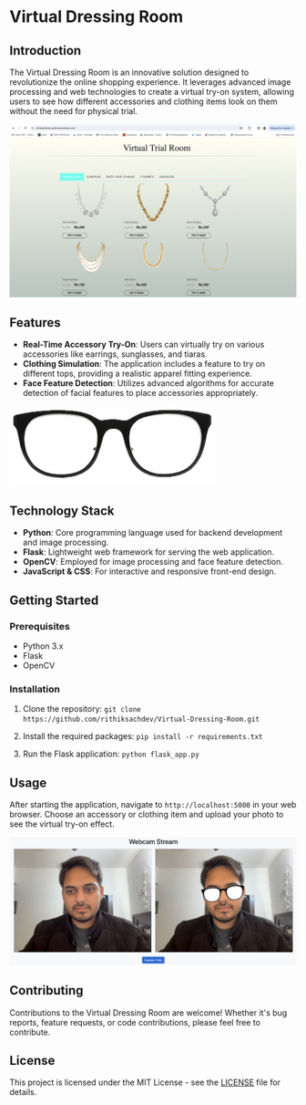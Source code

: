 # Virtual Dressing Room

## Introduction

The Virtual Dressing Room is an innovative solution designed to revolutionize the online shopping experience. It leverages advanced image processing and web technologies to create a virtual try-on system, allowing users to see how different accessories and clothing items look on them without the need for physical trial.

![Virtual Dressing Room Demo](https://github.com/rithiksachdev/Virtual-Dressing-Room/blob/main/static/images/Photo1.png)

## Features

- **Real-Time Accessory Try-On**: Users can virtually try on various accessories like earrings, sunglasses, and tiaras.
- **Clothing Simulation**: The application includes a feature to try on different tops, providing a realistic apparel fitting experience.
- **Face Feature Detection**: Utilizes advanced algorithms for accurate detection of facial features to place accessories appropriately.

![Sample Dressing Item](https://github.com/rithiksachdev/Virtual-Dressing-Room/blob/main/static/images/Sunglasses63.png)

## Technology Stack

- **Python**: Core programming language used for backend development and image processing.
- **Flask**: Lightweight web framework for serving the web application.
- **OpenCV**: Employed for image processing and face feature detection.
- **JavaScript & CSS**: For interactive and responsive front-end design.

## Getting Started

### Prerequisites

- Python 3.x
- Flask
- OpenCV

### Installation

1. Clone the repository:
`git clone https://github.com/rithiksachdev/Virtual-Dressing-Room.git`

2. Install the required packages:
`pip install -r requirements.txt`

3. Run the Flask application:
`python flask_app.py`



## Usage

After starting the application, navigate to `http://localhost:5000` in your web browser. Choose an accessory or clothing item and upload your photo to see the virtual try-on effect.

![Usage Steps](https://github.com/rithiksachdev/Virtual-Dressing-Room/blob/main/static/images/Photo2.png)

## Contributing

Contributions to the Virtual Dressing Room are welcome! Whether it's bug reports, feature requests, or code contributions, please feel free to contribute.

## License

This project is licensed under the MIT License - see the [LICENSE](LICENSE) file for details.
